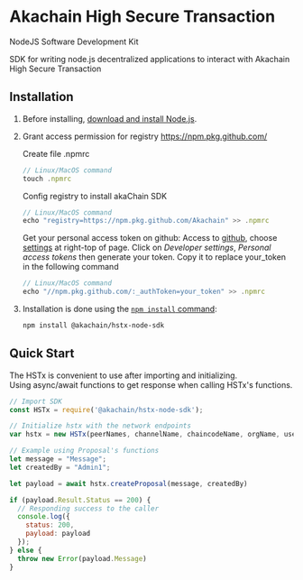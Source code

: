 # Akachain High Secure Transaction
NodeJS Software Development Kit

SDK for writing node.js decentralized applications to interact with Akachain High Secure Transaction

## Installation

1. Before installing, [download and install Node.js](https://nodejs.org/en/download/).

2. Grant access permission for registry https://npm.pkg.github.com/

    Create file .npmrc
    ```js
    // Linux/MacOS command
    touch .npmrc
    ```
    Config registry to install akaChain SDK
    ```js
    // Linux/MacOS command
    echo "registry=https://npm.pkg.github.com/Akachain" >> .npmrc
    ```
    Get your personal access token on github:
    Access to [github](https://github.com), choose [settings](https://github.com/settings/profile) at right-top of page. Click on _Developer settings_, _Personal access tokens_ then generate your token. Copy it to replace your_token in the following command
    ```js
    // Linux/MacOS command
    echo "//npm.pkg.github.com/:_authToken=your_token" >> .npmrc
    ```

3. Installation is done using the
[`npm install` command](https://docs.npmjs.com/getting-started/installing-npm-packages-locally):

    ```bash
    npm install @akachain/hstx-node-sdk
    ```

## Quick Start

The HSTx is convenient to use after importing and initializing.  
Using async/await functions to get response when calling HSTx's functions.

```js
// Import SDK
const HSTx = require('@akachain/hstx-node-sdk');

// Initialize hstx with the network endpoints
var hstx = new HSTx(peerNames, channelName, chaincodeName, orgName, userName);

// Example using Proposal's functions
let message = "Message";
let createdBy = "Admin1";

let payload = await hstx.createProposal(message, createdBy)

if (payload.Result.Status == 200) {
  // Responding success to the caller
  console.log({
    status: 200,
    payload: payload
  });
} else {
  throw new Error(payload.Message)
}